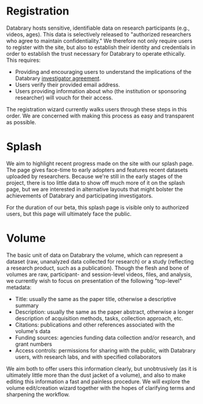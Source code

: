 # Registration

Databrary hosts sensitive, identifiable data on research participants (e.g., videos, ages). 
This data is selectively released to "authorized researchers who agree to maintain confidentiality."
We therefore not only require users to register with the site, but also to establish their identity and credentials in order to establish the trust necessary for Databrary to operate ethically.
This requires:

- Providing and encouraging users to understand the implications of the Databrary [investigator agreement](http://databrary.org/user-guide/policies/investigator-agreement.html).
- Users verify their provided email address.
- Users providing information about who (the institution or sponsoring researcher) will vouch for their access.

The registration wizard currently walks users through these steps in this order.
We are concerned with making this process as easy and transparent as possible.

# Splash

We aim to highlight recent progress made on the site with our splash page.
The page gives face-time to early adopters and features recent datasets uploaded by researchers.
Because we're still in the early stages of the project, there is too little data to show off much more of it on the splash page, but we are interested in alternative layouts that might bolster the achievements of Databrary and participating investigators.

For the duration of our beta, this splash page is visible only to authorized users, but this page will ultimately face the public.

# Volume

The basic unit of data on Databrary the volume, which can represent a dataset (raw, unanalyzed data collected for research) or a study (reflecting a research product, such as a publication).
Though the flesh and bone of volumes are raw, participant- and session-level videos, files, and analysis, we currently wish to focus on presentation of the following "top-level" metadata:

- Title: usually the same as the paper title, otherwise a descriptive summary
- Description: usually the same as the paper abstract, otherwise a longer description of acquisition methods, tasks, collection approach, etc.
- Citations: publications and other references associated with the volume's data
- Funding sources: agencies funding data collection and/or research, and grant numbers
- Access controls: permissions for sharing with the public, with Databrary users, with research labs, and with specified collaborators

We aim both to offer users this information clearly, but unobtrusively (as it is ultimately little more than the dust jacket of a volume), and also to make editing this information a fast and painless procedure.
We will explore the volume edit/creation wizard together with the hopes of clarifying terms and sharpening the workflow.
